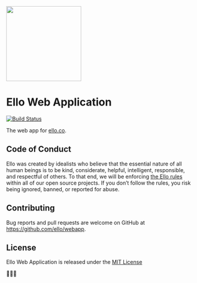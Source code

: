 <img src="http://d324imu86q1bqn.cloudfront.net/uploads/user/avatar/641/large_Ello.1000x1000.png" width="200px" height="200px" />

# Ello Web Application

[![Build Status](https://travis-ci.org/ello/webapp.svg?branch=master)](https://travis-ci.org/ello/webapp)

The web app for [ello.co](http://ello.co).

## Code of Conduct

Ello was created by idealists who believe that the essential nature of all human
beings is to be kind, considerate, helpful, intelligent, responsible, and
respectful of others. To that end, we will be enforcing
[the Ello rules](https://ello.co/wtf/policies/community-guidelines/) within all
of our open source projects. If you don’t follow the rules, you risk being
ignored, banned, or reported for abuse.

## Contributing

Bug reports and pull requests are welcome on GitHub at
https://github.com/ello/webapp.

## License

Ello Web Application is released under the [MIT License](/LICENSE.txt)

:metal::skull::metal:
